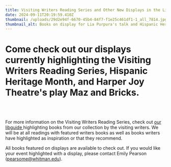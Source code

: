 ```yaml
---
title: Visiting Writers Reading Series and Other New Displays in the Library
date: 2024-09-11T20:19:59.410Z
thumbnail: /uploads/29d2e94f-6670-45b4-84f7-f1e25c461df1-1_all_7814.jpg
thumbnail_alt: Books on display for Lia Purpura's talk and Hispanic Heritage Month
---
```

# Come check out our displays currently highlighting the Visiting Writers Reading Series, Hispanic Heritage Month, and Harper Joy Theatre's play Maz and Bricks.

<br>

<br>

For more information on the Visiting Writers Reading Series, check out [our libguide ](https://libguides.whitman.edu/vwrs)highlighting books from our collection by the visiting writers. We will be at all readings with featured writers books as well as books writers have highlighted as inspiration or that they recommend. 

All books featured on displays are available to check out. If you would like your event highlighted with a display, please contact Emily Pearson (pearsome@whitman.edu).